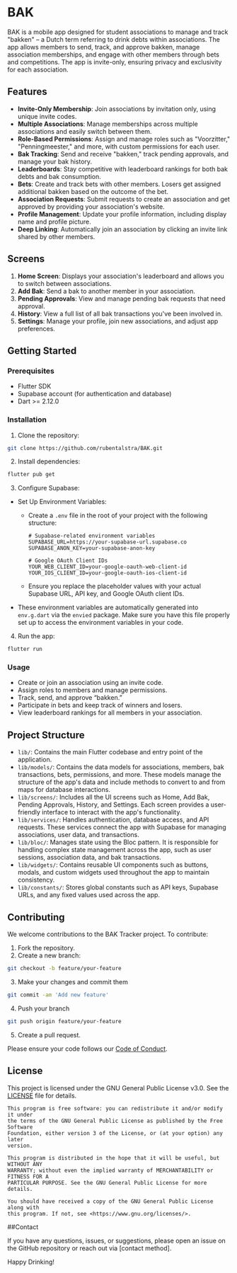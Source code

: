 # BAK

BAK is a mobile app designed for student associations to manage and track
"bakken" – a Dutch term referring to drink debts within associations. The app
allows members to send, track, and approve bakken, manage association
memberships, and engage with other members through bets and competitions. The
app is invite-only, ensuring privacy and exclusivity for each association.

## Features

- **Invite-Only Membership**: Join associations by invitation only, using unique
  invite codes.
- **Multiple Associations**: Manage memberships across multiple associations and
  easily switch between them.
- **Role-Based Permissions**: Assign and manage roles such as "Voorzitter,"
  "Penningmeester," and more, with custom permissions for each user.
- **Bak Tracking**: Send and receive "bakken," track pending approvals, and
  manage your bak history.
- **Leaderboards**: Stay competitive with leaderboard rankings for both bak
  debts and bak consumption.
- **Bets**: Create and track bets with other members. Losers get assigned
  additional bakken based on the outcome of the bet.
- **Association Requests**: Submit requests to create an association and get
  approved by providing your association's website.
- **Profile Management**: Update your profile information, including display
  name and profile picture.
- **Deep Linking**: Automatically join an association by clicking an invite link
  shared by other members.

## Screens

1. **Home Screen**: Displays your association's leaderboard and allows you to
   switch between associations.
2. **Add Bak**: Send a bak to another member in your association.
3. **Pending Approvals**: View and manage pending bak requests that need
   approval.
4. **History**: View a full list of all bak transactions you've been involved
   in.
5. **Settings**: Manage your profile, join new associations, and adjust app
   preferences.

## Getting Started

### Prerequisites

- Flutter SDK
- Supabase account (for authentication and database)
- Dart >= 2.12.0

### Installation

1. Clone the repository:

```bash
git clone https://github.com/rubentalstra/BAK.git
```

2. Install dependencies:

```bash
flutter pub get
```

3. Configure Supabase:

- Set Up Environment Variables:
  - Create a `.env` file in the root of your project with the following
    structure:

    ```env
    # Supabase-related environment variables
    SUPABASE_URL=https://your-supabase-url.supabase.co
    SUPABASE_ANON_KEY=your-supabase-anon-key

    # Google OAuth Client IDs
    YOUR_WEB_CLIENT_ID=your-google-oauth-web-client-id
    YOUR_IOS_CLIENT_ID=your-google-oauth-ios-client-id
    ```

  - Ensure you replace the placeholder values with your actual Supabase URL, API
    key, and Google OAuth client IDs.

- These environment variables are automatically generated into `env.g.dart` via
  the `envied` package. Make sure you have this file properly set up to access
  the environment variables in your code.

4. Run the app:

```bash
flutter run
```

### Usage

- Create or join an association using an invite code.
- Assign roles to members and manage permissions.
- Track, send, and approve “bakken.”
- Participate in bets and keep track of winners and losers.
- View leaderboard rankings for all members in your association.

## Project Structure

- `lib/`: Contains the main Flutter codebase and entry point of the application.
- `lib/models/`: Contains the data models for associations, members, bak
  transactions, bets, permissions, and more. These models manage the structure
  of the app's data and include methods to convert to and from maps for database
  interactions.
- `lib/screens/`: Includes all the UI screens such as Home, Add Bak, Pending
  Approvals, History, and Settings. Each screen provides a user-friendly
  interface to interact with the app's functionality.
- `lib/services/`: Handles authentication, database access, and API requests.
  These services connect the app with Supabase for managing associations, user
  data, and transactions.
- `lib/bloc/`: Manages state using the Bloc pattern. It is responsible for
  handling complex state management across the app, such as user sessions,
  association data, and bak transactions.
- `lib/widgets/`: Contains reusable UI components such as buttons, modals, and
  custom widgets used throughout the app to maintain consistency.
- `lib/constants/`: Stores global constants such as API keys, Supabase URLs, and
  any fixed values used across the app.

## Contributing

We welcome contributions to the BAK Tracker project. To contribute:

1. Fork the repository.
2. Create a new branch:

```bash
git checkout -b feature/your-feature
```

3. Make your changes and commit them

```bash
git commit -am 'Add new feature'
```

4. Push your branch

```bash
git push origin feature/your-feature
```

5. Create a pull request.

Please ensure your code follows our [Code of Conduct](CODE_OF_CONDUCT).

## License

This project is licensed under the GNU General Public License v3.0. See the
[LICENSE](LICENSE) file for details.

```
This program is free software: you can redistribute it and/or modify it under
the terms of the GNU General Public License as published by the Free Software
Foundation, either version 3 of the License, or (at your option) any later
version.

This program is distributed in the hope that it will be useful, but WITHOUT ANY
WARRANTY; without even the implied warranty of MERCHANTABILITY or FITNESS FOR A
PARTICULAR PURPOSE. See the GNU General Public License for more details.

You should have received a copy of the GNU General Public License along with
this program. If not, see <https://www.gnu.org/licenses/>.
```

##Contact

If you have any questions, issues, or suggestions, please open an issue on the
GitHub repository or reach out via [contact method].

Happy Drinking!
